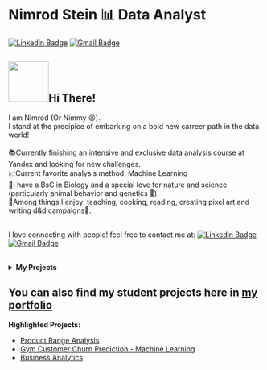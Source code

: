 <h1>Nimrod Stein 📊 Data Analyst</h1>

[![Linkedin Badge](https://img.shields.io/badge/-Nimrod%20Stein-0077b5?logo=linkedin&logoColor=white&style=flat&link=https://www.linkedin.com/in/nimrod-stein/)](https://www.linkedin.com/in/nimrod-stein/)
[![Gmail Badge](https://img.shields.io/badge/-nimstein@gmail.com-c14438?style=flat-square&logo=Gmail&logoColor=white&link=mailto:nimstein@gmail.com)](mailto:nimstein@gmail.com)

 <h2><img src="https://c.tenor.com/74l5y1hUdtwAAAAi/pokemon.gif" width="80px">Hi There!</h2>
I am Nimrod (Or Nimmy 😉).<br>
I stand at the precipice of embarking on a bold new carreer path in the data world!<br><br>
📚Currently finishing an intensive and exclusive data analysis course at Yandex and looking for new challenges.<br>
📈Current favorite analysis method: Machine Learning<br>
🔬I have a BsC in Biology and a special love for nature and science (particularly animal behavior and genetics 🧬).<br>
🙂Among things I enjoy: teaching, cooking, reading, creating pixel art and writing d&d campaigns🎲.<br><br>

I love connecting with people! feel free to contact me at: 
[![Linkedin Badge](https://img.shields.io/badge/-Nimrod%20Stein-0077b5?logo=linkedin&logoColor=white&style=flat&link=https://www.linkedin.com/in/nimrod-stein/)](https://www.linkedin.com/in/nimrod-stein/)
[![Gmail Badge](https://img.shields.io/badge/-nimstein@gmail.com-c14438?style=flat-square&logo=Gmail&logoColor=white&link=mailto:nimstein@gmail.com)](mailto:nimstein@gmail.com)
<br><br>
<details>
  <summary><b>My Projects</b></summary>
 <ul>
 <li><a href="https://nbviewer.org/github/Nimstein/portfolio/blob/main/project_notebooks/1-e_commerce_product_range_analysis/1-e_commerce_product_range_analysis.ipynb">
  Product Range Analysis
  </a></li>
 <li><a href="https://nbviewer.org/github/Nimstein/portfolio/blob/main/project_notebooks/2-gym_churn_analysis_machine_learning/2-gym_churn_analysis_machine_learning.ipynb">
  Gym Customer Churn Prediction - Machine Learning
  </a></li>
 <li><a href="https://nbviewer.org/github/Nimstein/portfolio/blob/main/project_notebooks/3-business_analytics/3-business_analytics.ipynb">
  Business Analytics
  </a></li>
 <li><a href="https://nbviewer.org/github/Nimstein/portfolio/blob/main/project_notebooks/4-aab-test-analysis/4-aab-test-analysis.ipynb">
  Analyzing A/A/B Test Results
  </a></li>
  <li>More to come soon!</li>
 </ul>
</details>
<!-- add this later
<details>
  <summary><b>My Art</b></summary>
  
</details>
!-->
<h2>You can also find my student projects here in <a href="https://www.github.com/Nimstein/Portfolio">my portfolio</a></h2>
<b>Highlighted Projects:</b><br>
<ul>
  <li><a href="https://nbviewer.org/github/Nimstein/portfolio/blob/main/project_notebooks/1-e_commerce_product_range_analysis/1-e_commerce_product_range_analysis.ipynb">
  Product Range Analysis
  </a></li>
  <li><a href="https://nbviewer.org/github/Nimstein/portfolio/blob/main/project_notebooks/2-gym_churn_analysis_machine_learning/2-gym_churn_analysis_machine_learning.ipynb">
  Gym Customer Churn Prediction - Machine Learning
  </a></li>
  <li><a href="https://nbviewer.org/github/Nimstein/portfolio/blob/main/project_notebooks/3-business_analytics/3-business_analytics.ipynb">
  Business Analytics
  </a></li>
</ul>

<!--
**Nimstein/Nimstein** is a ✨ _special_ ✨ repository because its `README.md` (this file) appears on your GitHub profile.

Here are some ideas to get you started:

- 🔭 I’m currently working on ...
- 🌱 I’m currently learning ...
- 👯 I’m looking to collaborate on ...
- 🤔 I’m looking for help with ...
- 💬 Ask me about ...
- 📫 How to reach me: ...
- 😄 Pronouns: ...
- ⚡ Fun fact: ...
-->
